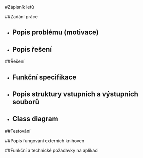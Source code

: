 #Zápisník letů

##Zadání práce

 - **Popis problému (motivace)**
   - 
 - **Popis řešení**
   - 
##Řešení

 - **Funkční specifikace**
    - 
 - **Popis struktury vstupních a výstupních souborů**
   - 
 - **Class diagram**
   - 

##Testování

##Popis fungování externích knihoven

##Funkční a technické požadavky na aplikaci


